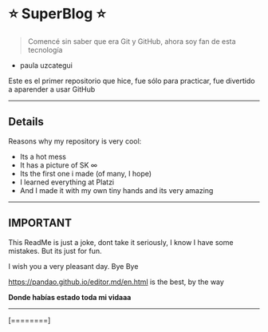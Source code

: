 ﻿# ⭐ SuperBlog ⭐ 
> Comencé sin saber que era Git y GitHub, ahora soy fan de esta tecnología
- paula uzcategui

Este es el primer repositorio que hice, fue sólo para practicar, fue divertido a aparender a usar GitHub

------------


## Details
Reasons why my repository is very cool:
-  Its a hot mess
- It has a picture of SK &infin; 
- Its the first one i made (of many, I hope)
- I learned everything at Platzi
- And I made it with my own tiny hands and its very amazing

------------

## IMPORTANT
This ReadMe is just a joke, dont take it seriously, I know I have some mistakes. But its just for fun.

I wish you a very pleasant day.
Bye Bye

https://pandao.github.io/editor.md/en.html is the best, by the way


**Donde habías estado toda mi vidaaa**

------------

[========]
